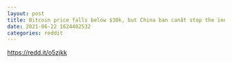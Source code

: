 ```yaml
--- 
layout: post 
title: Bitcoin price falls below $30k, but China ban canât stop the inevitable comeback â Saifedean Ammous 
date: 2021-06-22 1624402532 
categories: reddit 
--- 
```

https://redd.it/o5zjkk